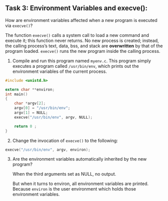 ## Task 3: Environment Variables and execve():
How are environment variables affected when a new program is executed via `execve()`?

The function `execve()` calls a system call to load a new command and execute it; this function never returns. No new process is created; instead, the calling process’s text, data, bss, and stack are **overwritten** by that of the program loaded. `execve()` runs the new program inside the calling process.

1) Compile and run this program named `myenv.c`. This program simply executes a program called `/usr/bin/env`, which prints out the environment variables of the current process.
```c
#include <unistd.h>

extern char **environ;
int main()
{
    char *argv[2];
    argv[0] = "/usr/bin/env";
    argv[1] = NULL;
    execve("/usr/bin/env", argv, NULL);

    return 0 ;
}

```

2) Change the invocation of `execve()` to the following:
```c
execve("/usr/bin/env", argv, environ);
```

3) Are the environment variables automatically inherited by the new program?
    
    When the third arguments set as NULL, no output.
    
    But when it turns to environ, all environment variables are printed. Because `environ` is the user environment which holds those environment variables.
